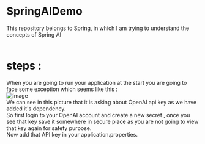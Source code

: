 # SpringAIDemo
This repository belongs to Spring, in which I am trying to understand the concepts of Spring AI <br> <br>

# steps : 
When you are going to run your application at the start you are going to face some exception which seems like this : <br>
![image](https://github.com/user-attachments/assets/a7df0513-669d-409f-8679-972ff1cfb602)
<br>
We can see in this picture that it is asking about OpenAI api key as we have added it's dependency. <br>
So first login to your OpenAI account and create a new secret , once you see that key save it somewhere in secure place as you are not going to view that key again for safety purpose. <br>
Now add that API key in your application.properties.
